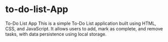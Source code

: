 # to-do-list-App
To-Do List App
This is a simple To-Do List application built using HTML, CSS, and JavaScript. It allows users to add, mark as complete, and remove tasks, with data persistence using local storage.
